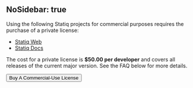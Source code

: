 NoSidebar: true
---
Using the following Statiq projects for commercial purposes requires the purchase of a private license:

- [Statiq Web](/web)
- [Statiq Docs](/docs)

The cost for a private license is **$50.00 per developer** and covers all releases of the current major version. See the FAQ below for more details.

<div>
    <script src="https://js.stripe.com/v3/" data-no-mirror></script>
    <button class="btn btn-primary" id="checkout-button-sku_H7XbjLJDzHVInz" role="link">Buy A Commercial-Use License</button>
    <div id="error-message"></div>
    <script>
    (function() {
    var stripe = Stripe('pk_live_4tiVivY5ixgmXsAuM5khf36i');
    var checkoutButton = document.getElementById('checkout-button-sku_H7XbjLJDzHVInz');
    checkoutButton.addEventListener('click', function () {
        // When the customer clicks on the button, redirect
        // them to Checkout.
        stripe.redirectToCheckout({
        items: [{sku: 'sku_H7XbjLJDzHVInz', quantity: 1}],
        // Do not rely on the redirect to the successUrl for fulfilling
        // purchases, customers may not always reach the success_url after
        // a successful payment.
        // Instead use one of the strategies described in
        // https://stripe.com/docs/payments/checkout/fulfillment
        successUrl: 'https://statiq.dev/license/thank-you',
        cancelUrl: 'https://statiq.dev/license',
        })
        .then(function (result) {
        if (result.error) {
            // If `redirectToCheckout` fails due to a browser or network
            // error, display the localized error message to your customer.
            var displayError = document.getElementById('error-message');
            displayError.textContent = result.error.message;
        }
        });
    });
    })();
    </script>
</div>

<?!^ "https://raw.githubusercontent.com/statiqdev/Statiq.Web/master/LICENSE-FAQ.md" /?>